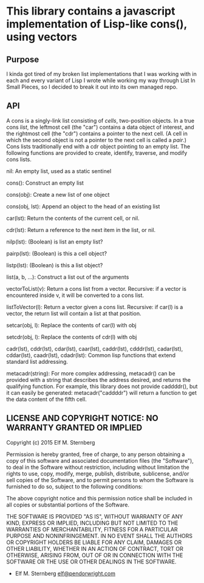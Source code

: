 # This library contains a javascript implementation of Lisp-like cons(), using vectors

## Purpose

I kinda got tired of my broken list implementations that I was working
with in each and every variant of Lisp I wrote while working my way
through List In Small Pieces, so I decided to break it out into its own
managed repo.

## API

A cons is a singly-link list consisting of *cells*, two-position
objects.  In a true cons *list*, the leftmost cell (the "car") contains
a data object of interest, and the rightmost cell (the "cdr") contains a
pointer to the next cell.  (A cell in which the second object is not a
pointer to the next cell is called a *pair*.)  Cons lists traditionally
end with a cdr object pointing to an empty list.  The following
functions are provided to create, identify, traverse, and modify cons
lists.

nil: An empty list, used as a static sentinel

cons(): Construct an empty list

cons(obj): Create a new list of one object

cons(obj, lst): Append an object to the head of an existing list

car(lst): Return the contents of the current cell, or nil.

cdr(lst): Return a reference to the next item in the list, or nil.

nilp(lst): (Boolean) is list an empty list?

pairp(lst): (Boolean) is this a cell object?

listp(lst): (Boolean) is this a list object?

list(a, b, ...): Construct a list out of the arguments

vectorToList(v): Return a cons list from a vector. Recursive: if a
vector is encountered inside v, it will be converted to a cons list.

listToVector(l): Return a vector given a cons list.  Recursive: if
car(l) is a vector, the return list will contain a list at that
position.

setcar(obj, l): Replace the contents of car(l) with obj

setcdr(obj, l): Replace the contents of cdr(l) with obj

cadr(lst), cddr(lst), cdar(lst), caar(lst), caddr(lst), cdddr(lst), 
cadar(lst), cddar(lst), caadr(lst), cdadr(lst): Common
lisp functions that extend standard list addressing.  

metacadr(string): For more complex addressing, metacadr() can be
provided with a string that describes the address desired, and returns
the qualifying function.  For example, this library does not provide
caddddr(), but it can easily be generated: metacadr("caddddr") will
return a function to get the data content of the fifth cell.

## LICENSE AND COPYRIGHT NOTICE: NO WARRANTY GRANTED OR IMPLIED

Copyright (c) 2015 Elf M. Sternberg

Permission is hereby granted, free of charge, to any person obtaining a copy
of this software and associated documentation files (the "Software"), to deal
in the Software without restriction, including without limitation the rights
to use, copy, modify, merge, publish, distribute, sublicense, and/or sell
copies of the Software, and to permit persons to whom the Software is
furnished to do so, subject to the following conditions:

The above copyright notice and this permission notice shall be included in
all copies or substantial portions of the Software.

THE SOFTWARE IS PROVIDED "AS IS", WITHOUT WARRANTY OF ANY KIND, EXPRESS OR
IMPLIED, INCLUDING BUT NOT LIMITED TO THE WARRANTIES OF MERCHANTABILITY,
FITNESS FOR A PARTICULAR PURPOSE AND NONINFRINGEMENT. IN NO EVENT SHALL THE
AUTHORS OR COPYRIGHT HOLDERS BE LIABLE FOR ANY CLAIM, DAMAGES OR OTHER
LIABILITY, WHETHER IN AN ACTION OF CONTRACT, TORT OR OTHERWISE, ARISING FROM,
OUT OF OR IN CONNECTION WITH THE SOFTWARE OR THE USE OR OTHER DEALINGS IN
THE SOFTWARE.

- Elf M. Sternberg <elf@pendorwright.com>
